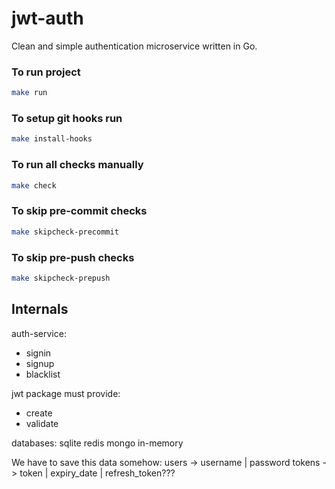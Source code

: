 # jwt-auth
Clean and simple authentication microservice written in Go.

### To run project
```bash
make run
```

### To setup git hooks run

```bash
make install-hooks
```

### To run all checks manually

```bash
make check
```

### To skip pre-commit checks

```bash
make skipcheck-precommit
```

### To skip pre-push checks

```bash
make skipcheck-prepush
```

## Internals

auth-service:
- signin
- signup
- blacklist

jwt package must provide:
- create
- validate

databases:
sqlite
redis
mongo
in-memory

We have to save this data somehow:
users -> username | password
tokens -> token | expiry_date | refresh_token???

